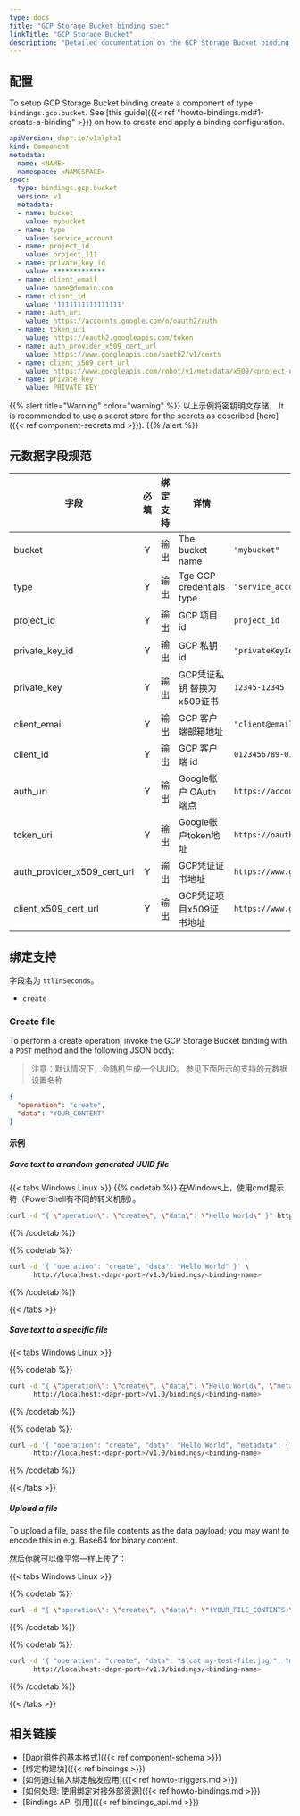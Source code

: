 ```yaml
---
type: docs
title: "GCP Storage Bucket binding spec"
linkTitle: "GCP Storage Bucket"
description: "Detailed documentation on the GCP Storage Bucket binding component"
---
```


## 配置

To setup GCP Storage Bucket binding create a component of type `bindings.gcp.bucket`. See [this guide]({{< ref "howto-bindings.md#1-create-a-binding" >}}) on how to create and apply a binding configuration.


```yaml
apiVersion: dapr.io/v1alpha1
kind: Component
metadata:
  name: <NAME>
  namespace: <NAMESPACE>
spec:
  type: bindings.gcp.bucket
  version: v1
  metadata:
  - name: bucket
    value: mybucket
  - name: type
    value: service_account
  - name: project_id
    value: project_111
  - name: private_key_id
    value: *************
  - name: client_email
    value: name@domain.com
  - name: client_id
    value: '1111111111111111'
  - name: auth_uri
    value: https://accounts.google.com/o/oauth2/auth
  - name: token_uri
    value: https://oauth2.googleapis.com/token
  - name: auth_provider_x509_cert_url
    value: https://www.googleapis.com/oauth2/v1/certs
  - name: client_x509_cert_url
    value: https://www.googleapis.com/robot/v1/metadata/x509/<project-name>.iam.gserviceaccount.com
  - name: private_key
    value: PRIVATE KEY
```

{{% alert title="Warning" color="warning" %}}
以上示例将密钥明文存储， It is recommended to use a secret store for the secrets as described [here]({{< ref component-secrets.md >}}).
{{% /alert %}}

## 元数据字段规范

| 字段                              | 必填 | 绑定支持 | 详情                       | Example                                                                                          |
| ------------------------------- |:--:| ---- | ------------------------ | ------------------------------------------------------------------------------------------------ |
| bucket                          | Y  | 输出   | The bucket name          | `"mybucket"`                                                                                     |
| type                            | Y  | 输出   | Tge GCP credentials type | `"service_account"`                                                                              |
| project_id                      | Y  | 输出   | GCP 项目 id                | `project_id`                                                                                     |
| private_key_id                | Y  | 输出   | GCP 私钥 id                | `"privateKeyId"`                                                                                 |
| private_key                     | Y  | 输出   | GCP凭证私钥 替换为x509证书        | `12345-12345`                                                                                    |
| client_email                    | Y  | 输出   | GCP 客户端邮箱地址              | `"client@email.com"`                                                                             |
| client_id                       | Y  | 输出   | GCP 客户端 id               | `0123456789-0123456789`                                                                          |
| auth_uri                        | Y  | 输出   | Google帐户 OAuth 端点        | `https://accounts.google.com/o/oauth2/auth`                                                      |
| token_uri                       | Y  | 输出   | Google帐户token地址          | `https://oauth2.googleapis.com/token`                                                            |
| auth_provider_x509_cert_url | Y  | 输出   | GCP凭证证书地址                | `https://www.googleapis.com/oauth2/v1/certs`                                                     |
| client_x509_cert_url          | Y  | 输出   | GCP凭证项目x509证书地址          | `https://www.googleapis.com/robot/v1/metadata/x509/<PROJECT_NAME>.iam.gserviceaccount.com` |

## 绑定支持

字段名为 `ttlInSeconds`。

- `create`

### Create file

To perform a create operation, invoke the GCP Storage Bucket binding with a `POST` method and the following JSON body:

> 注意：默认情况下，会随机生成一个UUID。 参见下面所示的支持的元数据设置名称

```json
{
  "operation": "create",
  "data": "YOUR_CONTENT"
}
```

#### 示例


##### Save text to a random generated UUID file

{{< tabs Windows Linux >}}
  {{% codetab %}}
  在Windows上，使用cmd提示符（PowerShell有不同的转义机制）。
  ```bash
  curl -d "{ \"operation\": \"create\", \"data\": \"Hello World\" }" http://localhost:<dapr-port>/v1.0/bindings/<binding-name>
  ```
  {{% /codetab %}}

  {{% codetab %}}
  ```bash
  curl -d '{ "operation": "create", "data": "Hello World" }' \
        http://localhost:<dapr-port>/v1.0/bindings/<binding-name>
  ```
  {{% /codetab %}}

{{< /tabs >}}

##### Save text to a specific file

{{< tabs Windows Linux >}}

  {{% codetab %}}
  ```bash
  curl -d "{ \"operation\": \"create\", \"data\": \"Hello World\", \"metadata\": { \"name\": \"my-test-file.txt\" } }" \
        http://localhost:<dapr-port>/v1.0/bindings/<binding-name>
  ```
  {{% /codetab %}}

  {{% codetab %}}
  ```bash
  curl -d '{ "operation": "create", "data": "Hello World", "metadata": { "name": "my-test-file.txt" } }' \
        http://localhost:<dapr-port>/v1.0/bindings/<binding-name>
  ```
  {{% /codetab %}}

{{< /tabs >}}


##### Upload a file

To upload a file, pass the file contents as the data payload; you may want to encode this in e.g. Base64 for binary content.

然后你就可以像平常一样上传了：

{{< tabs Windows Linux >}}

  {{% codetab %}}
  ```bash
  curl -d "{ \"operation\": \"create\", \"data\": \"(YOUR_FILE_CONTENTS)\", \"metadata\": { \"name\": \"my-test-file.jpg\" } }" http://localhost:<dapr-port>/v1.0/bindings/<binding-name>
  ```
  {{% /codetab %}}

  {{% codetab %}}
  ```bash
  curl -d '{ "operation": "create", "data": "$(cat my-test-file.jpg)", "metadata": { "name": "my-test-file.jpg" } }' \
        http://localhost:<dapr-port>/v1.0/bindings/<binding-name>
  ```
  {{% /codetab %}}

{{< /tabs >}}

## 相关链接

- [Dapr组件的基本格式]({{< ref component-schema >}})
- [绑定构建块]({{< ref bindings >}})
- [如何通过输入绑定触发应用]({{< ref howto-triggers.md >}})
- [如何处理: 使用绑定对接外部资源]({{< ref howto-bindings.md >}})
- [Bindings API 引用]({{< ref bindings_api.md >}})
